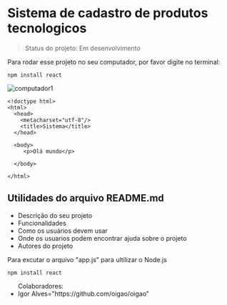 # Sistema de cadastro de produtos tecnologicos

> Status do projeto: Em desenvolvimento

Para rodar esse projeto no seu computador, por favor digite no terminal:


```
npm install react
```


![computador1](https://user-images.githubusercontent.com/110192250/228703707-b5886ae0-f5e9-429c-b575-3bd1684410fc.png)


```
<!doctype html>
<html>
  <head>
    <metacharset="utf-8"/>
    <title>Sistema</title>
  </head>
 
  <body>
     <p>Olá mundo</p>
        
  </body>  

</html>
```

## Utilidades do arquivo README.md
* Descrição do seu projeto
* Funcionalidades
* Como os usuários devem usar
* Onde os usuarios podem encontrar ajuda sobre o projeto
* Autores do projeto

Para excutar o arquivo "app.js" para ultilizar o Node.js

```
npm install react
```


<ul>Colaboradores:
<li>Igor Alves="https://github.com/oigao/oigao"</li>
</ul>
